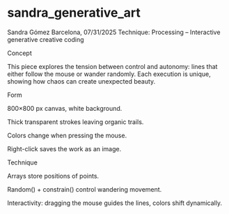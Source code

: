 # sandra_generative_art
Sandra Gómez
Barcelona, 07/31/2025
Technique: Processing – Interactive generative creative coding

Concept

This piece explores the tension between control and autonomy: lines that either follow the mouse or wander randomly. Each execution is unique, showing how chaos can create unexpected beauty.

Form

800×800 px canvas, white background.

Thick transparent strokes leaving organic trails.

Colors change when pressing the mouse.

Right-click saves the work as an image.

Technique

Arrays store positions of points.

Random() + constrain() control wandering movement.

Interactivity: dragging the mouse guides the lines, colors shift dynamically.

